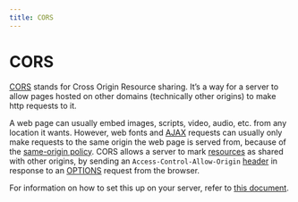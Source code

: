 ```yaml
---
title: CORS
---
```


# CORS

[CORS](https://developer.mozilla.org/en-US/docs/Web/HTTP/Access_control_CORS) stands for Cross Origin Resource sharing. It’s a way for a server to allow pages hosted on other domains (technically other origins) to make http requests to it.

A web page can usually embed images, scripts, video, audio, etc. from any location it wants. However, web fonts and [AJAX](/_glossary/AJAX.md) requests can usually only make requests to the same origin the web page is served from, because of the [same-origin policy](https://developer.mozilla.org/en-US/docs/Web/Security/Same-origin_policy). CORS allows a server to mark [resources](https://en.wikipedia.org/wiki/Web_resource) as shared with other origins, by sending an `Access-Control-Allow-Origin` [header](https://developer.mozilla.org/en-US/docs/Web/HTTP/Headers) in response to an [OPTIONS](http://www.w3.org/Protocols/rfc2616/rfc2616-sec9.html#sec9.2) request from the browser.

For information on how to set this up on your server, refer to [this document](http://enable-cors.org/server.html).
